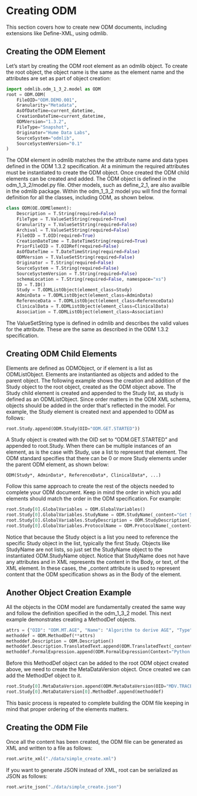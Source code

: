 # Creating ODM

This section covers how to create new ODM documents, including extensions like Define-XML, using odmlib.

## Creating the ODM Element

Let’s start by creating the ODM root element as an odmlib object. To create the root object, the object name is the same as the element name 
and the attributes are set as part of object creation:

```python
import odmlib.odm_1_3_2.model as ODM
root = ODM.ODM(
	FileOID="ODM.DEMO.001", 
	Granularity="Metadata", 
	AsOfDateTime=current_datetime, 
	CreationDateTime=current_datetime, 
	ODMVersion="1.3.2", 
	FileType="Snapshot", 
	Originator="Hume Data Labs", 
	SourceSystem="odmlib", 
	SourceSystemVersion="0.1"
)
```

The ODM element in odmlib matches the the attribute name and data types defined in the ODM 1.3.2 specification. At a minimum the required attributes must be instantiated to create the ODM object. Once created the ODM child elements can be created and added. The ODM object is defined in the odm_1_3_2/model.py file. Other models, such as define_2_1, are also availble in the odmlib package. Within the odm_1_3_2 model you will find the formal definition for all the classes, including ODM, as shown below.

```python
class ODM(OE.ODMElement):
    Description = T.String(required=False)
    FileType = T.ValueSetString(required=True)
    Granularity = T.ValueSetString(required=False)
    Archival = T.ValueSetString(required=False)
    FileOID = T.OID(required=True)
    CreationDateTime = T.DateTimeString(required=True)
    PriorFileOID = T.OIDRef(required=False)
    AsOfDateTime = T.DateTimeString(required=False)
    ODMVersion = T.ValueSetString(required=False)
    Originator = T.String(required=False)
    SourceSystem = T.String(required=False)
    SourceSystemVersion = T.String(required=False)
    schemaLocation = T.String(required=False, namespace="xs")
    ID = T.ID()
    Study = T.ODMListObject(element_class=Study)
    AdminData = T.ODMListObject(element_class=AdminData)
    ReferenceData = T.ODMListObject(element_class=ReferenceData)
    ClinicalData = T.ODMListObject(element_class=ClinicalData)
    Association = T.ODMListObject(element_class=Association)
```

The ValueSetString type is defined in odmlib and describes the valid values for the attribute. These are the same as described in the ODM 1.3.2 specification.

## Creating ODM Child Elements

Elements are defined as ODMObject, or if element is a list as ODMListObject. Elements are instantianted as objects and added to the parent object. The following example shows the creation and addition of the Study object to the root object, created as the ODM object above. The Study child element is created and appended to the Study list, as study is defined as an ODMListObject. Since order matters in the ODM XML schema, objects should be added in the order that's reflected in the model. For example, the Study element is created next and appended to ODM as follows:

```python
root.Study.append(ODM.Study(OID="ODM.GET.STARTED"))
```

A Study object is created with the OID set to “ODM.GET.STARTED” and appended to root.Study. When there can be multiple instances of an element, as is the case with Study, use a list to represent that element. The ODM standard specifies that there can be 0 or more Study elements under the parent ODM element, as shown below:

```
ODM(Study*, AdminData*, ReferenceData*, ClinicalData*, ...)
```

Follow this same approach to create the rest of the objects needed to complete your ODM document. Keep in mind the order in which you add elements should match the order in the ODM specification. For example:

```python
root.Study[0].GlobalVariables = ODM.GlobalVariables()
root.Study[0].GlobalVariables.StudyName = ODM.StudyName(_content="Get Started with ODM XML")
root.Study[0].GlobalVariables.StudyDescription = ODM.StudyDescription(_content="Getting started with odmlib")
root.Study[0].GlobalVariables.ProtocolName = ODM.ProtocolName(_content="ODM XML Get Started")
```

Notice that because the Study object is a list you need to reference the specific Study object in the list, typically the first Study. Objects like StudyName are not lists, so just set the StudyName object to the instantiated ODM.StudyName object. Notice that StudyName does not have any attributes and in XML represents the content in the Body, or text, of the XML element. In these cases, the \_content attribute is used to represent content that the ODM specification shows as in the Body of the element. 

## Another Object Creation Example

All the objects in the ODM model are fundamentally created the same way and follow the definition specified in the odm_1_3_2 model. This next example demonstrates creating a MethodDef objects.

```python
attrs = {"OID": "ODM.MT.AGE", "Name": "Algorithm to derive AGE", "Type": "Computation"}
methoddef = ODM.MethodDef(**attrs)
methoddef.Description = ODM.Description()
methoddef.Description.TranslatedText.append(ODM.TranslatedText(_content="Age at Screening Date (Screening Date - Birth date)", lang="en"))
methoddef.FormalExpression.append(ODM.FormalExpression(Context="Python 3.7", _content="print('hello world')"))
```

Before this MethodDef object can be added to the root ODM object created above, we need to create the MetaDataVersion object. Once created we can add the MethodDef object to it.

```python
root.Study[0].MetaDataVersion.append(ODM.MetaDataVersion(OID="MDV.TRACE-XML-ODM-01", Name="TRACE-XML MDV", Description="Trace-XML Example"))
root.Study[0].MetaDataVersion[0].MethodDef.append(methoddef)
```

This basic process is repeated to complete building the ODM file keeping in mind that proper ordering of the elements matters.

## Creating the ODM File

Once all the content has been created, the ODM file can be generated as XML and written to a file as follows:

```python
root.write_xml("./data/simple_create.xml")
```
If you want to generate JSON instead of XML, root can be serialized as JSON as follows:

```python
root.write_json("./data/simple_create.json")
```

